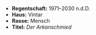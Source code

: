 - **Regentschaft:** 1971–2030 n.d.D.
- **Haus:** Vintar
- **Rasse:** Mensch
- **Titel:** _Der Arkanschmied_